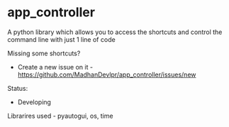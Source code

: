 # app_controller

A python library which allows you to access the shortcuts and control the command line with just 1 line of code





Missing some shortcuts?
  - Create a new issue on it - https://github.com/MadhanDevlpr/app_controller/issues/new
  
  
Status:
- Developing

Librarires used - pyautogui, os, time


